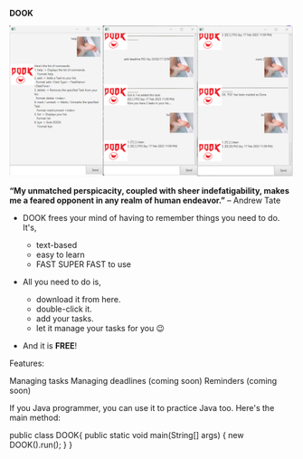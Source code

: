 **DOOK**

![UI](DOOKui.png)

**“My unmatched perspicacity, coupled with sheer indefatigability, makes me a feared opponent in any realm of human endeavor.”**
– Andrew Tate

* DOOK frees your mind of having to remember things you need to do. It's,
  * text-based
  * easy to learn
  * FAST SUPER FAST to use

* All you need to do is,

  * download it from here.
  * double-click it.
  * add your tasks.
  * let it manage your tasks for you 😉

* And it is **FREE**!

Features:

Managing tasks
Managing deadlines (coming soon)
Reminders (coming soon)

If you Java programmer, you can use it to practice Java too. Here's the main method:

public class DOOK{
    public static void main(String[] args) {
        new DOOK(<filePath>).run();
    }
}
